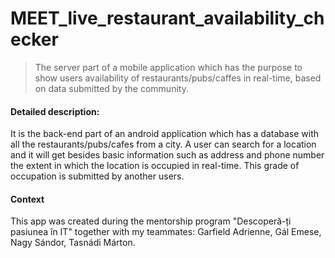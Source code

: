 # MEET_live_restaurant_availability_checker
> The server part of a mobile application which has the purpose to show users availability of restaurants/pubs/caffes in real-time, based on data submitted by the community.
#### Detailed description: 
It is the back-end part of an android application which has a database with all the restaurants/pubs/cafes from a city. A user can search for a location and it will get besides basic information such as address and phone number the extent in which the location is occupied in real-time. This grade of occupation is submitted by another users.
#### Context
This app was created during the mentorship program "Descoperă-ți pasiunea în IT" together with my teammates: Garfield Adrienne, Gál Emese, Nagy Sándor, Tasnádi Márton. 
